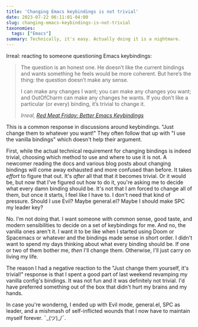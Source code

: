 ```yaml
---
title: 'Changing Emacs keybindings is not trivial'
date: 2023-07-22 06:11:01-04:00
slug: changing-emacs-keybindings-is-not-trivial
taxonomies:
  tags: ["Emacs"]
summary: Technically, it's easy. Actually doing it is a nightmare.
---
```


Irreal: reacting to someone questioning Emacs keybindings:

> The question is an honest one. He doesn’t like the current bindings and wants something he feels would be more coherent. But here’s the thing: the question doesn’t make any sense.
> 
> I can make any changes I want; you can make any changes you want; and OutOfCharm can make any changes he wants. If you don’t like a particular (or every) binding, it’s trivial to change it.
> 
> <cite>Irreal, [Red Meat Friday: Better Emacs Keybindings](https://irreal.org/blog/?p=11509)</cite>

This is a common response in discussions around keybindings. "Just change them to whatever you want!" They often follow that up with "I use the vanilla bindings" which doesn't help their argument.

First, while the actual technical requirement for changing bindings is indeed trivial, choosing which method to use and where to use it is not. A newcomer reading the docs and various blog posts about changing bindings will come away exhausted and more confused than before. It takes _effort_ to figure that out. It's _after_ all that that it becomes trivial. Or it would be, but now that I've figured out how to do it, you're asking me to decide what every damn binding should be. It's not that I am forced to change all of them, but once it starts, I feel like I have to. I don't need that kind of pressure. Should I use Evil? Maybe general.el? Maybe I should make SPC my leader key?

No. I'm not doing that. I want someone with common sense, good taste, and modern sensibilities to decide on a set of keybindings for me. And no, the vanilla ones aren't it. I want it to be like when I started using Doom or Spacemacs or whatever and the bindings made sense in short order. I didn't want to spend my days thinking about what every binding should be. If one or two of them bother me, _then_ I'll change them. Otherwise, I'll just carry on living my life.

The reason I had a negative reaction to the "Just change them yourself, it's trivial!" response is that I spent a good part of last weekend revamping my vanilla config's bindings. It was not fun and it was definitely not trivial. I'd have preferred something out of the box that didn't hurt my brains and my hands.

In case you're wonderng, I ended up with Evil mode, general.el, SPC as leader, and a mishmash of self-inflicted wounds that I now have to maintain myself forever. ¯\_(ツ)_/¯. 
